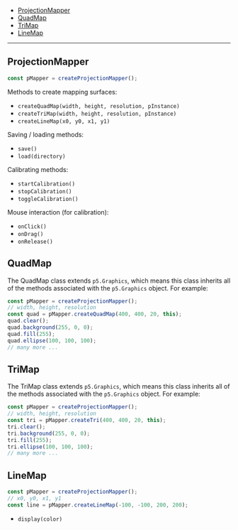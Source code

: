 
  - [ProjectionMapper](#projectionmapper)
  - [QuadMap](#quadmap)
  - [TriMap](#trimap)
  - [LineMap](#linemap)

---

## ProjectionMapper

```javascript
const pMapper = createProjectionMapper();
```
  
Methods to create mapping surfaces:
* `createQuadMap(width, height, resolution, pInstance)`
* `createTriMap(width, height, resolution, pInstance)`
* `createLineMap(x0, y0, x1, y1)`
  
Saving / loading methods:
* `save()`
* `load(directory)`
  
Calibrating methods:
* `startCalibration()`
* `stopCalibration()`
* `toggleCalibration()`
  
Mouse interaction (for calibration):
* `onClick()`
* `onDrag()`
* `onRelease()`



## QuadMap

The QuadMap class extends `p5.Graphics`, which means this class inherits all of the methods associated with the `p5.Graphics` object. For example:

```javascript
const pMapper = createProjectionMapper();
// width, height, resolution
const quad = pMapper.createQuadMap(400, 400, 20, this);
quad.clear();
quad.background(255, 0, 0);
quad.fill(255);
quad.ellipse(100, 100, 100);
// many more ...
```

## TriMap

The TriMap class extends `p5.Graphics`, which means this class inherits all of the methods associated with the `p5.Graphics` object. For example:

```javascript
const pMapper = createProjectionMapper();
// width, height, resolution
const tri = pMapper.createTri(400, 400, 20, this);
tri.clear();
tri.background(255, 0, 0);
tri.fill(255);
tri.ellipse(100, 100, 100);
// many more ...
```

## LineMap

```javascript
const pMapper = createProjectionMapper();
// x0, y0, x1, y1
const line = pMapper.createLineMap(-100, -100, 200, 200);
```

* `display(color)`
